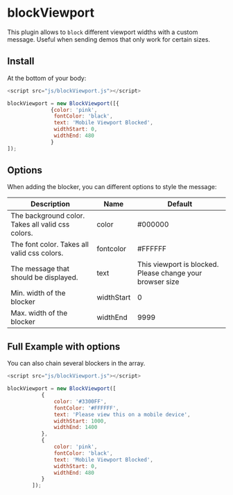 # blockViewport

This plugin allows to `block` different viewport widths with a custom message. Useful when sending demos that only work for certain sizes.

## Install
At the bottom of your body:
```javascript
<script src="js/blockViewport.js"></script>

blockViewport = new BlockViewport([{
	          {color: 'pink',
               fontColor: 'black',
               text: 'Mobile Viewport Blocked',
               widthStart: 0,
               widthEnd: 480
		      }
]);
```

## Options
When adding the blocker, you can different options to style the message:

| Description                                       | Name       | Default                                                   |
|---------------------------------------------------|------------|-----------------------------------------------------------|
| The background color. Takes all valid css colors. | color      | #000000                                                   |
| The font color. Takes all valid css colors.       | fontcolor  | #FFFFFF                                                   |
| The message that should be displayed.             | text       | This viewport is blocked. Please change your browser size |
| Min. width of the blocker                         | widthStart | 0                                                         |
| Max. width of the blocker                         | widthEnd   | 9999                                                      |

## Full Example with options
You can also chain several blockers in the array.
```javascript
<script src="js/blockViewport.js"></script>

blockViewport = new BlockViewport([
           {
               color: '#3300FF',
               fontColor: '#FFFFFF',
               text: 'Please view this on a mobile device',
               widthStart: 1000,
               widthEnd: 1400
           },
           {
               color: 'pink',
               fontColor: 'black',
               text: 'Mobile Viewport Blocked',
               widthStart: 0,
               widthEnd: 480
           }
        ]);
```